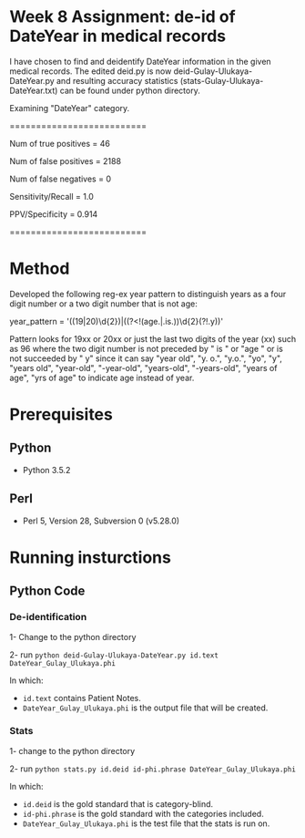 # Week 8 Assignment: de-id of DateYear in medical records
I have chosen to find and deidentify DateYear information in the given medical records.
The edited deid.py is now deid-Gulay-Ulukaya-DateYear.py and resulting accuracy statistics (stats-Gulay-Ulukaya-DateYear.txt) can be found under python directory.

Examining "DateYear" category.


==========================

Num of true positives = 46

Num of false positives = 2188

Num of false negatives = 0

Sensitivity/Recall = 1.0

PPV/Specificity = 0.914

==========================

# Method
Developed the following reg-ex year pattern to distinguish years as a four digit number or a two digit number that is not age:

year_pattern = '((19|20)\d{2})|((?<!(age.|.is.))\d{2}(?!.y))' 

Pattern looks for 19xx or 20xx or just the last two digits of the year (xx) such as 96 where the two digit number is not preceded by " is " or "age " or is not succeeded by " y" since it can say "year old", "y\. o\.", "y\.o\.", "yo", "y", "years old", "year-old", "-year-old", "years-old", "-years-old", "years of age", "yrs of age" to indicate age instead of year.

# Prerequisites
## Python
* Python 3.5.2
## Perl
* Perl 5, Version 28, Subversion 0 (v5.28.0)
# Running insturctions
## Python Code
### De-identification
1- Change to the python directory

2- run ```python deid-Gulay-Ulukaya-DateYear.py id.text DateYear_Gulay_Ulukaya.phi```

In which:

* ```id.text``` contains Patient Notes.
* ```DateYear_Gulay_Ulukaya.phi``` is the output file that will be created.
### Stats
1- change to the python directory

2- run ```python stats.py id.deid id-phi.phrase DateYear_Gulay_Ulukaya.phi ```

In which:

* ```id.deid``` is the gold standard that is category-blind.
* ```id-phi.phrase``` is the gold standard with the categories included.
* ```DateYear_Gulay_Ulukaya.phi``` is the test file that the stats is run on.
